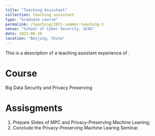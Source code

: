 ```yaml
---
title: "Teaching Assistant"
collection: teaching assistant
type: "Graduate course"
permalink: /teaching/2021-summer-teaching-1
venue: "School of Cyber Security, UCAS"
date: 2021-06-30
location: "Beijing, China"
---
```


This is a description of a teaching assistant experience of .

Course
======
Big Data Security and Privacy Preserving

Assisgments
======
1. Prepare Slides of MPC and Privacy-Preserving Machine Leaning;
2. Conclude the Privacy-Preserving Machine Learing Seminar.